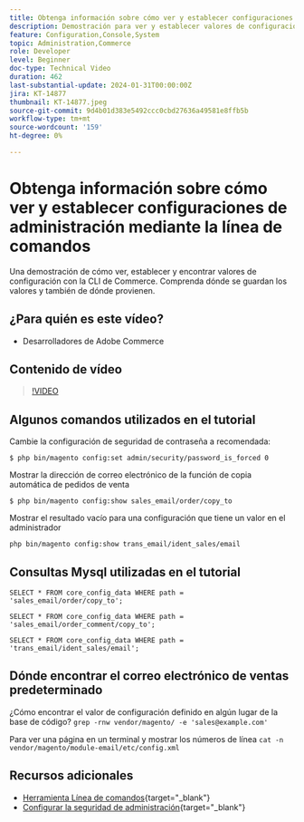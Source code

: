 ```yaml
---
title: Obtenga información sobre cómo ver y establecer configuraciones de administración mediante la línea de comandos
description: Demostración para ver y establecer valores de configuración mediante la línea de comandos
feature: Configuration,Console,System
topic: Administration,Commerce
role: Developer
level: Beginner
doc-type: Technical Video
duration: 462
last-substantial-update: 2024-01-31T00:00:00Z
jira: KT-14877
thumbnail: KT-14877.jpeg
source-git-commit: 9d4b01d383e5492ccc0cbd27636a49581e8ffb5b
workflow-type: tm+mt
source-wordcount: '159'
ht-degree: 0%

---
```



# Obtenga información sobre cómo ver y establecer configuraciones de administración mediante la línea de comandos

Una demostración de cómo ver, establecer y encontrar valores de configuración con la CLI de Commerce. Comprenda dónde se guardan los valores y también de dónde provienen.

## ¿Para quién es este vídeo?

- Desarrolladores de Adobe Commerce

## Contenido de vídeo

>[!VIDEO](https://video.tv.adobe.com/v/3427123?&learn=on)

## Algunos comandos utilizados en el tutorial

Cambie la configuración de seguridad de contraseña a recomendada:

`$ php bin/magento config:set admin/security/password_is_forced 0`

Mostrar la dirección de correo electrónico de la función de copia automática de pedidos de venta

`$ php bin/magento config:show sales_email/order/copy_to`

Mostrar el resultado vacío para una configuración que tiene un valor en el administrador

`php bin/magento config:show trans_email/ident_sales/email`

## Consultas Mysql utilizadas en el tutorial

```
SELECT * FROM core_config_data WHERE path = 'sales_email/order/copy_to';

SELECT * FROM core_config_data WHERE path = 'sales_email/order_comment/copy_to';

SELECT * FROM core_config_data WHERE path = 'trans_email/ident_sales/email';
```

## Dónde encontrar el correo electrónico de ventas predeterminado

¿Cómo encontrar el valor de configuración definido en algún lugar de la base de código?
`grep -rnw vendor/magento/ -e 'sales@example.com'`

Para ver una página en un terminal y mostrar los números de línea `cat -n vendor/magento/module-email/etc/config.xml`

## Recursos adicionales

- [Herramienta Línea de comandos](https://experienceleague.adobe.com/docs/commerce-operations/configuration-guide/cli/config-cli.html){target="_blank"}
- [Configurar la seguridad de administración](https://experienceleague.adobe.com/docs/commerce-admin/systems/security/security-admin.html){target="_blank"}
